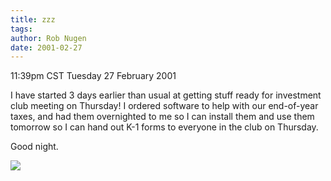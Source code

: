 ```yaml
---
title: zzz
tags: 
author: Rob Nugen
date: 2001-02-27
---
```


<title>Investment Club</title>
<p class=date>11:39pm CST Tuesday 27 February 2001</p>

<p>I have started 3 days earlier than usual at getting stuff ready for
investment club meeting on Thursday!  I ordered software to help with
our end-of-year taxes, and had them overnighted to me so I can install
them and use them tomorrow so I can hand out K-1 forms to everyone in
the club on Thursday.</p>

<p>Good night.</p>

<p><img src='/images/rob/wL-ROB.gif'/></p>

